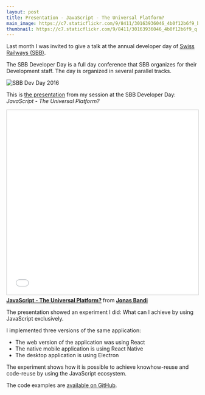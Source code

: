 ```yaml
---
layout: post
title: Presentation - JavaScript - The Universal Platform?
main_image: https://c7.staticflickr.com/9/8411/30163936046_4b0f12b6f9_b.jpg
thumbnail: https://c7.staticflickr.com/9/8411/30163936046_4b0f12b6f9_q.jpg
---
```


Last month I was invited to give a talk at the annual developer day of [Swiss Railways (SBB)](http://www.sbb.ch/sbb-konzern.html).

The SBB Developer Day is a full day conference that SBB organizes for their Development staff. The day is organized in several parallel tracks.

<img src="https://c6.staticflickr.com/6/5105/30198345485_b492a466d8_b.jpg" alt="SBB Dev Day 2016">

This is [the presentation](http://www.slideshare.net/JonasBandi/javascript-the-universal-platform) from my session at the SBB Developer Day: *JavaScript - The Universal Platform?*

<iframe src="//www.slideshare.net/slideshow/embed_code/key/lApw2vi372kqVa" width="595" height="485" frameborder="0" marginwidth="0" marginheight="0" scrolling="no" style="border:1px solid #CCC; border-width:1px; margin-bottom:5px; max-width: 100%;" allowfullscreen> </iframe> <div style="margin-bottom:5px"> <strong> <a href="//www.slideshare.net/JonasBandi/javascript-the-universal-platform" title="JavaScript - The Universal Platform?" target="_blank">JavaScript - The Universal Platform?</a> </strong> from <strong><a target="_blank" href="//www.slideshare.net/JonasBandi">Jonas Bandi</a></strong> </div>

The presentation showed an experiment I did: What can I achieve by  using JavaScript exclusively.

I implemented three versions of the same application:

- The web version of the application was using React
- The native mobile application is using React Native
- The desktop application is using Electron

The experiment shows how it is possible to achieve knowhow-reuse and code-reuse by using the JavaScript ecosystem.

The code examples are [available on GitHub](https://github.com/jbandi/birdcage-experiment).
